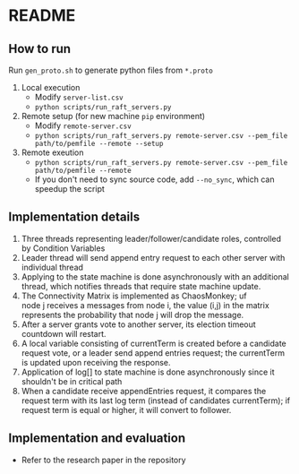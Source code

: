 # README
## How to run
Run `gen_proto.sh` to generate python files from `*.proto`

1. Local execution
    - Modify `server-list.csv`
    - `python scripts/run_raft_servers.py`
2. Remote setup (for new machine `pip` environment)
    - Modify `remote-server.csv`
    - `python scripts/run_raft_servers.py remote-server.csv --pem_file path/to/pemfile --remote --setup`
3. Remote exeution
    - `python scripts/run_raft_servers.py remote-server.csv --pem_file path/to/pemfile --remote`
    - If you don't need to sync source code, add `--no_sync`, which can speedup the script

## Implementation details
1.  Three threads representing leader/follower/candidate roles, controlled by 
Condition Variables
2.  Leader thread will send append entry request to each other server with individual thread
3.  Applying to the state machine is done asynchronously with an 
additional thread, which notifies threads that 
require state machine update.
4.  The Connectivity Matrix is implemented as ChaosMonkey; uf node j receives a messages from node i, 
the value (i,j) in the matrix represents the probability that node j will drop the message.
5.  After a server grants vote to another server, its election timeout countdown will restart. 
6.  A local variable consisting of currentTerm is created before a candidate request vote, 
or a leader send append entries request; the currentTerm is updated upon receiving the response.
7.  Application of log[] to state machine is done asynchronously since it shouldn't be in critical path
8.  When a candidate receive appendEntries request, it compares the request term with its last log term 
(instead of candidates currentTerm); if request term is equal or higher, it will convert to follower.

## Implementation and evaluation
* Refer to the research paper in the repository